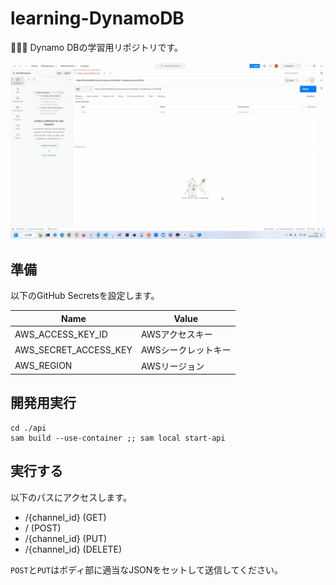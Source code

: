 # learning-DynamoDB

🍞🍞🍞 Dynamo DBの学習用リポジトリです。  

![成果物](./docs/img/fruit.gif)  

## 準備

以下のGitHub Secretsを設定します。  

| Name | Value |
| --- | --- |
| AWS_ACCESS_KEY_ID | AWSアクセスキー |
| AWS_SECRET_ACCESS_KEY | AWSシークレットキー |
| AWS_REGION | AWSリージョン |

## 開発用実行

```shell
cd ./api
sam build --use-container ;; sam local start-api
```

## 実行する

以下のパスにアクセスします。  

- /{channel_id} (GET)
- /             (POST)
- /{channel_id} (PUT)
- /{channel_id} (DELETE)

`POST`と`PUT`はボディ部に適当なJSONをセットして送信してください。  
